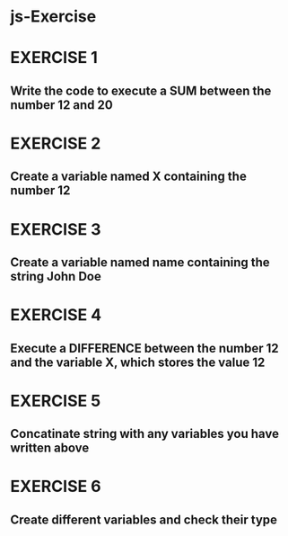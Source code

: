 # js-Exercise

# EXERCISE 1
## Write the code to execute a SUM between the number 12 and 20


# EXERCISE 2
## Create a variable named X containing the number 12

# EXERCISE 3
## Create a variable named name containing the string John Doe


# EXERCISE 4
## Execute a DIFFERENCE between the number 12 and the variable X, which stores the value 12

# EXERCISE 5
## Concatinate string with any variables you have written above

# EXERCISE 6
## Create different variables and check their type
